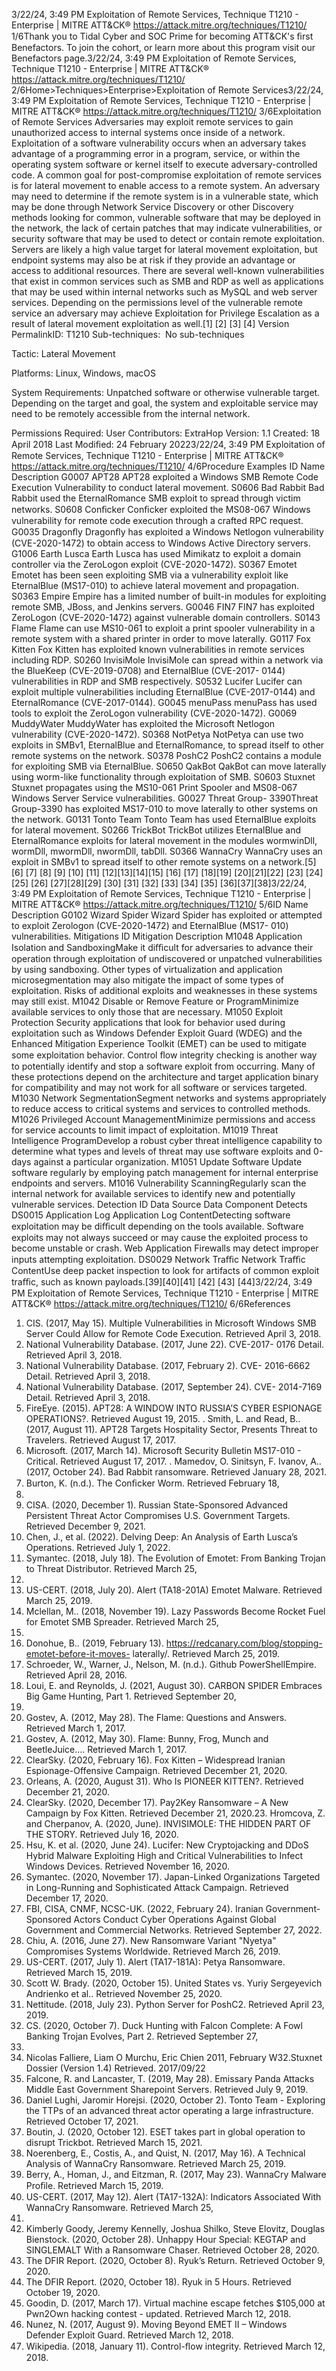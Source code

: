3/22/24, 3:49 PM Exploitation of Remote Services, Technique T1210 - Enterprise | MITRE ATT&CK®
https://attack.mitre.org/techniques/T1210/ 1/6Thank you to Tidal Cyber and SOC Prime for becoming ATT&CK's ﬁrst Benefactors. To join the cohort, or learn more about this program visit our
Benefactors page.3/22/24, 3:49 PM Exploitation of Remote Services, Technique T1210 - Enterprise | MITRE ATT&CK®
https://attack.mitre.org/techniques/T1210/ 2/6Home>Techniques>Enterprise>Exploitation of Remote Services3/22/24, 3:49 PM Exploitation of Remote Services, Technique T1210 - Enterprise | MITRE ATT&CK®
https://attack.mitre.org/techniques/T1210/ 3/6Exploitation of Remote Services
Adversaries may exploit remote services to gain unauthorized access to internal systems once inside of a network. Exploitation of a
software vulnerability occurs when an adversary takes advantage of a programming error in a program, service, or within the operating
system software or kernel itself to execute adversary-controlled code. A common goal for post-compromise exploitation of remote services is
for lateral movement to enable access to a remote system.
An adversary may need to determine if the remote system is in a vulnerable state, which may be done through Network Service Discovery or
other Discovery methods looking for common, vulnerable software that may be deployed in the network, the lack of certain patches that may
indicate vulnerabilities, or security software that may be used to detect or contain remote exploitation. Servers are likely a high value target
for lateral movement exploitation, but endpoint systems may also be at risk if they provide an advantage or access to additional resources.
There are several well-known vulnerabilities that exist in common services such as SMB and RDP as well as applications that may be
used within internal networks such as MySQL and web server services.
Depending on the permissions level of the vulnerable remote service an adversary may achieve Exploitation for Privilege Escalation as a
result of lateral movement exploitation as well.[1] [2]
[3] [4]
Version PermalinkID: T1210
Sub-techniques:  No sub-techniques

Tactic: Lateral Movement

Platforms: Linux, Windows, macOS

System Requirements: Unpatched software or otherwise vulnerable target. Depending on the target and goal, the system and
exploitable service may need to be remotely accessible from the internal network.

Permissions Required: User
Contributors: ExtraHop
Version: 1.1
Created: 18 April 2018
Last Modiﬁed: 24 February 20223/22/24, 3:49 PM Exploitation of Remote Services, Technique T1210 - Enterprise | MITRE ATT&CK®
https://attack.mitre.org/techniques/T1210/ 4/6Procedure Examples
ID Name Description
G0007 APT28 APT28 exploited a Windows SMB Remote Code Execution Vulnerability to conduct lateral movement.
S0606 Bad Rabbit Bad Rabbit used the EternalRomance SMB exploit to spread through victim networks.
S0608 Conﬁcker Conﬁcker exploited the MS08-067 Windows vulnerability for remote code execution through a crafted RPC
request.
G0035 Dragonﬂy Dragonﬂy has exploited a Windows Netlogon vulnerability (CVE-2020-1472) to obtain access to Windows
Active Directory servers.
G1006 Earth Lusca Earth Lusca has used Mimikatz to exploit a domain controller via the ZeroLogon exploit (CVE-2020-1472).
S0367 Emotet Emotet has been seen exploiting SMB via a vulnerability exploit like EternalBlue (MS17-010) to achieve
lateral movement and propagation.
S0363 Empire Empire has a limited number of built-in modules for exploiting remote SMB, JBoss, and Jenkins servers.
G0046 FIN7 FIN7 has exploited ZeroLogon (CVE-2020-1472) against vulnerable domain controllers.
S0143 Flame Flame can use MS10-061 to exploit a print spooler vulnerability in a remote system with a shared printer in
order to move laterally.
G0117 Fox Kitten Fox Kitten has exploited known vulnerabilities in remote services including RDP.
S0260 InvisiMole InvisiMole can spread within a network via the BlueKeep (CVE-2019-0708) and EternalBlue (CVE-2017-
0144) vulnerabilities in RDP and SMB respectively.
S0532 Lucifer Lucifer can exploit multiple vulnerabilities including EternalBlue (CVE-2017-0144) and EternalRomance
(CVE-2017-0144).
G0045 menuPass menuPass has used tools to exploit the ZeroLogon vulnerability (CVE-2020-1472).
G0069 MuddyWater MuddyWater has exploited the Microsoft Netlogon vulnerability (CVE-2020-1472).
S0368 NotPetya NotPetya can use two exploits in SMBv1, EternalBlue and EternalRomance, to spread itself to other remote
systems on the network.
S0378 PoshC2 PoshC2 contains a module for exploiting SMB via EternalBlue.
S0650 QakBot QakBot can move laterally using worm-like functionality through exploitation of SMB.
S0603 Stuxnet Stuxnet propagates using the MS10-061 Print Spooler and MS08-067 Windows Server Service
vulnerabilities.
G0027 Threat Group-
3390Threat Group-3390 has exploited MS17-010 to move laterally to other systems on the network.
G0131 Tonto Team Tonto Team has used EternalBlue exploits for lateral movement.
S0266 TrickBot TrickBot utilizes EternalBlue and EternalRomance exploits for lateral movement in the modules
wormwinDll, wormDll, mwormDll, nwormDll, tabDll.
S0366 WannaCry WannaCry uses an exploit in SMBv1 to spread itself to other remote systems on a network.[5][6]
[7]
[8]
[9]
[10]
[11]
[12][13][14][15]
[16]
[17]
[18][19]
[20][21][22]
[23]
[24]
[25]
[26]
[27][28][29]
[30]
[31]
[32]
[33]
[34]
[35]
[36][37][38]3/22/24, 3:49 PM Exploitation of Remote Services, Technique T1210 - Enterprise | MITRE ATT&CK®
https://attack.mitre.org/techniques/T1210/ 5/6ID Name Description
G0102 Wizard Spider Wizard Spider has exploited or attempted to exploit Zerologon (CVE-2020-1472) and EternalBlue (MS17-
010) vulnerabilities.
Mitigations
ID Mitigation Description
M1048 Application
Isolation and
SandboxingMake it diﬃcult for adversaries to advance their operation through exploitation of undiscovered or
unpatched vulnerabilities by using sandboxing. Other types of virtualization and application
microsegmentation may also mitigate the impact of some types of exploitation. Risks of additional
exploits and weaknesses in these systems may still exist. 
M1042 Disable or
Remove Feature
or ProgramMinimize available services to only those that are necessary.
M1050 Exploit Protection Security applications that look for behavior used during exploitation such as Windows Defender Exploit
Guard (WDEG) and the Enhanced Mitigation Experience Toolkit (EMET) can be used to mitigate some
exploitation behavior. Control ﬂow integrity checking is another way to potentially identify and stop a
software exploit from occurring. Many of these protections depend on the architecture and target
application binary for compatibility and may not work for all software or services targeted.
M1030 Network
SegmentationSegment networks and systems appropriately to reduce access to critical systems and services to
controlled methods.
M1026 Privileged
Account
ManagementMinimize permissions and access for service accounts to limit impact of exploitation.
M1019 Threat
Intelligence
ProgramDevelop a robust cyber threat intelligence capability to determine what types and levels of threat may
use software exploits and 0-days against a particular organization.
M1051 Update Software Update software regularly by employing patch management for internal enterprise endpoints and
servers.
M1016 Vulnerability
ScanningRegularly scan the internal network for available services to identify new and potentially vulnerable
services.
Detection
ID Data Source Data Component Detects
DS0015 Application Log Application Log
ContentDetecting software exploitation may be diﬃcult depending on the tools available.
Software exploits may not always succeed or may cause the exploited process to
become unstable or crash. Web Application Firewalls may detect improper inputs
attempting exploitation.
DS0029 Network Traﬃc Network Traﬃc
ContentUse deep packet inspection to look for artifacts of common exploit traﬃc, such as
known payloads.[39][40][41]
[42]
[43]
[44]3/22/24, 3:49 PM Exploitation of Remote Services, Technique T1210 - Enterprise | MITRE ATT&CK®
https://attack.mitre.org/techniques/T1210/ 6/6References
1. CIS. (2017, May 15). Multiple Vulnerabilities in Microsoft
Windows SMB Server Could Allow for Remote Code Execution.
Retrieved April 3, 2018.
2. National Vulnerability Database. (2017, June 22). CVE-2017-
0176 Detail. Retrieved April 3, 2018.
3. National Vulnerability Database. (2017, February 2). CVE-
2016-6662 Detail. Retrieved April 3, 2018.
4. National Vulnerability Database. (2017, September 24). CVE-
2014-7169 Detail. Retrieved April 3, 2018.
5. FireEye. (2015). APT28: A WINDOW INTO RUSSIA’S CYBER
ESPIONAGE OPERATIONS?. Retrieved August 19, 2015.
. Smith, L. and Read, B.. (2017, August 11). APT28 Targets
Hospitality Sector, Presents Threat to Travelers. Retrieved
August 17, 2017.
7. Microsoft. (2017, March 14). Microsoft Security Bulletin
MS17-010 - Critical. Retrieved August 17, 2017.
. Mamedov, O. Sinitsyn, F. Ivanov, A.. (2017, October 24). Bad
Rabbit ransomware. Retrieved January 28, 2021.
9. Burton, K. (n.d.). The Conﬁcker Worm. Retrieved February 18,
2021.
10. CISA. (2020, December 1). Russian State-Sponsored
Advanced Persistent Threat Actor Compromises U.S.
Government Targets. Retrieved December 9, 2021.
11. Chen, J., et al. (2022). Delving Deep: An Analysis of Earth
Lusca’s Operations. Retrieved July 1, 2022.
12. Symantec. (2018, July 18). The Evolution of Emotet: From
Banking Trojan to Threat Distributor. Retrieved March 25,
2019.
13. US-CERT. (2018, July 20). Alert (TA18-201A) Emotet Malware.
Retrieved March 25, 2019.
14. Mclellan, M.. (2018, November 19). Lazy Passwords Become
Rocket Fuel for Emotet SMB Spreader. Retrieved March 25,
2019.
15. Donohue, B.. (2019, February 13).
https://redcanary.com/blog/stopping-emotet-before-it-moves-
laterally/. Retrieved March 25, 2019.
1. Schroeder, W., Warner, J., Nelson, M. (n.d.). Github
PowerShellEmpire. Retrieved April 28, 2016.
17. Loui, E. and Reynolds, J. (2021, August 30). CARBON SPIDER
Embraces Big Game Hunting, Part 1. Retrieved September 20,
2021.
1. Gostev, A. (2012, May 28). The Flame: Questions and
Answers. Retrieved March 1, 2017.
19. Gostev, A. (2012, May 30). Flame: Bunny, Frog, Munch and
BeetleJuice…. Retrieved March 1, 2017.
20. ClearSky. (2020, February 16). Fox Kitten – Widespread
Iranian Espionage-Offensive Campaign. Retrieved December
21, 2020.
21. Orleans, A. (2020, August 31). Who Is PIONEER KITTEN?.
Retrieved December 21, 2020.
22. ClearSky. (2020, December 17). Pay2Key Ransomware – A
New Campaign by Fox Kitten. Retrieved December 21, 2020.23. Hromcova, Z. and Cherpanov, A. (2020, June). INVISIMOLE:
THE HIDDEN PART OF THE STORY. Retrieved July 16, 2020.
24. Hsu, K. et al. (2020, June 24). Lucifer: New Cryptojacking and
DDoS Hybrid Malware Exploiting High and Critical
Vulnerabilities to Infect Windows Devices. Retrieved November
16, 2020.
25. Symantec. (2020, November 17). Japan-Linked Organizations
Targeted in Long-Running and Sophisticated Attack
Campaign. Retrieved December 17, 2020.
2. FBI, CISA, CNMF, NCSC-UK. (2022, February 24). Iranian
Government-Sponsored Actors Conduct Cyber Operations
Against Global Government and Commercial Networks.
Retrieved September 27, 2022.
27. Chiu, A. (2016, June 27). New Ransomware Variant "Nyetya"
Compromises Systems Worldwide. Retrieved March 26, 2019.
2. US-CERT. (2017, July 1). Alert (TA17-181A): Petya
Ransomware. Retrieved March 15, 2019.
29. Scott W. Brady. (2020, October 15). United States vs. Yuriy
Sergeyevich Andrienko et al.. Retrieved November 25, 2020.
30. Nettitude. (2018, July 23). Python Server for PoshC2.
Retrieved April 23, 2019.
31. CS. (2020, October 7). Duck Hunting with Falcon Complete: A
Fowl Banking Trojan Evolves, Part 2. Retrieved September 27,
2021.
32. Nicolas Falliere, Liam O Murchu, Eric Chien 2011, February
W32.Stuxnet Dossier (Version 1.4) Retrieved. 2017/09/22
33. Falcone, R. and Lancaster, T. (2019, May 28). Emissary Panda
Attacks Middle East Government Sharepoint Servers.
Retrieved July 9, 2019.
34. Daniel Lughi, Jaromir Horejsi. (2020, October 2). Tonto Team -
Exploring the TTPs of an advanced threat actor operating a
large infrastructure. Retrieved October 17, 2021.
35. Boutin, J. (2020, October 12). ESET takes part in global
operation to disrupt Trickbot. Retrieved March 15, 2021.
3. Noerenberg, E., Costis, A., and Quist, N. (2017, May 16). A
Technical Analysis of WannaCry Ransomware. Retrieved
March 25, 2019.
37. Berry, A., Homan, J., and Eitzman, R. (2017, May 23).
WannaCry Malware Proﬁle. Retrieved March 15, 2019.
3. US-CERT. (2017, May 12). Alert (TA17-132A): Indicators
Associated With WannaCry Ransomware. Retrieved March 25,
2019.
39. Kimberly Goody, Jeremy Kennelly, Joshua Shilko, Steve
Elovitz, Douglas Bienstock. (2020, October 28). Unhappy Hour
Special: KEGTAP and SINGLEMALT With a Ransomware
Chaser. Retrieved October 28, 2020.
40. The DFIR Report. (2020, October 8). Ryuk’s Return. Retrieved
October 9, 2020.
41. The DFIR Report. (2020, October 18). Ryuk in 5 Hours.
Retrieved October 19, 2020.
42. Goodin, D. (2017, March 17). Virtual machine escape fetches
$105,000 at Pwn2Own hacking contest - updated. Retrieved
March 12, 2018.
43. Nunez, N. (2017, August 9). Moving Beyond EMET II –
Windows Defender Exploit Guard. Retrieved March 12, 2018.
44. Wikipedia. (2018, January 11). Control-ﬂow integrity. Retrieved
March 12, 2018.